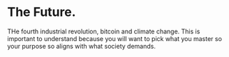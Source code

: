 # The Future.
THe fourth industrial revolution, bitcoin and climate change. This is important
to understand because you will want to pick what you master so your purpose so aligns with what society demands.


